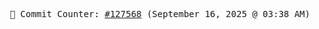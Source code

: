 <p align="center">
    <samp>
        📮 Commit Counter: <a href="https://github.com/Javascript-void0/Javascript-void0/commits/main">#127568</a> (September 16, 2025 @ 03:38 AM)
    </samp>
</p>